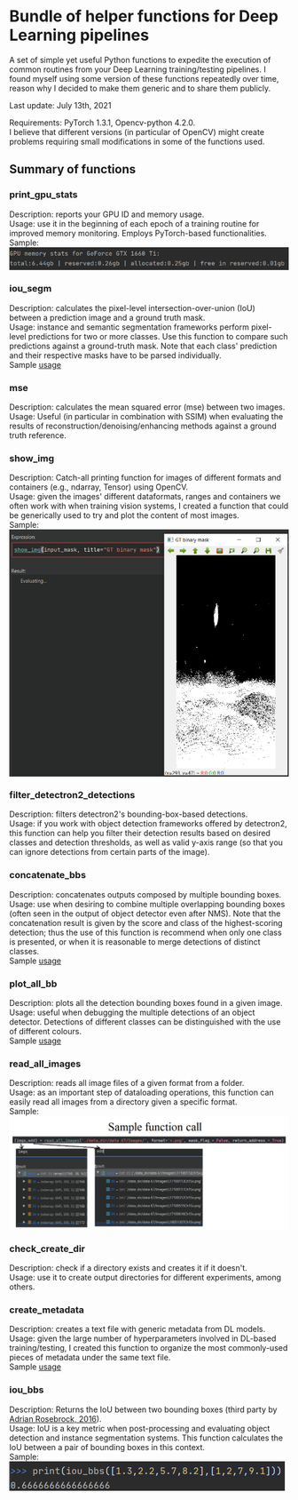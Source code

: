 # Bundle of helper functions for Deep Learning pipelines

A set of simple yet useful Python functions to expedite the execution of common routines from your Deep Learning training/testing pipelines. I found myself using some version of these functions repeatedly over time, reason why I decided to make them generic and to share them publicly.

Last update: July 13th, 2021

Requirements: PyTorch 1.3.1, Opencv-python 4.2.0.   
I believe that different versions (in particular of OpenCV) might create problems requiring small modifications in some of the functions used.

## Summary of functions 

### print_gpu_stats
Description: reports your GPU ID and memory usage.   
Usage: use it in the beginning of each epoch of a training routine for improved memory monitoring. Employs PyTorch-based functionalities.  
Sample:   
<img align="center" src="https://raw.githubusercontent.com/tunai/DL-helper-functions/master/samples/print_gpu_stats.png?raw=true">  

### iou_segm
Description: calculates the pixel-level intersection-over-union (IoU) between a prediction image and a ground truth mask.  
Usage: instance and semantic segmentation frameworks perform pixel-level predictions for two or more classes. Use this function to compare such predictions against a ground-truth mask. Note that each class' prediction and their respective masks have to be parsed individually.  
Sample [usage](https://raw.githubusercontent.com/tunai/DL-helper-functions/master/samples/iou_segm.png?raw=true)  

### mse
Description: calculates the mean squared error (mse) between two images.  
Usage: Useful (in particular in combination with SSIM) when evaluating the results of reconstruction/denoising/enhancing methods against a ground truth reference.  

### show_img
Description: Catch-all printing function for images of different formats and containers (e.g., ndarray, Tensor) using OpenCV.  
Usage: given the images' different dataformats, ranges and containers we often work with when training vision systems, I created a function that could be generically used to try and plot the content of most images.  
Sample:  
<img align="center" src="https://raw.githubusercontent.com/tunai/DL-helper-functions/master/samples/show_img.png?raw=true">  

### filter_detectron2_detections
Description: filters detectron2's bounding-box-based detections.  
Usage: if you work with object detection frameworks offered by detectron2, this function can help you filter their detection results based on desired classes and detection thresholds, as well as valid y-axis range (so that you can ignore detections from certain parts of the image).  

### concatenate_bbs
Description: concatenates outputs composed by multiple bounding boxes.  
Usage: use when desiring to combine multiple overlapping bounding boxes (often seen in the output of object detector even after NMS). Note that the concatenation result is given by the score and class of the highest-scoring detection; thus the use of this function is recommend when only one class is presented, or when it is reasonable to merge detections of distinct classes.   
Sample [usage](https://raw.githubusercontent.com/tunai/DL-helper-functions/master/samples/concatenate_bbs.png?raw=True)   

### plot_all_bb
Description: plots all the detection bounding boxes found in a given image.  
Usage: useful when debugging the multiple detections of an object detector. Detections of different classes can be distinguished with the use of different colours.    
Sample [usage](https://raw.githubusercontent.com/tunai/DL-helper-functions/master/samples/plot_all_bb.png?raw=True)   

### read_all_images
Description: reads all image files of a given format from a folder.  
Usage: as an important step of dataloading operations, this function can easily read all images from a directory given a specific format.  
Sample:  
<img align="center" src="https://raw.githubusercontent.com/tunai/DL-helper-functions/master/samples/read_all_images.png?raw=true">  

### check_create_dir
Description: check if a directory exists and creates it if it doesn't.  
Usage: use it to create output directories for different experiments, among others. 

### create_metadata
Description: creates a text file with generic metadata from DL models.  
Usage: given the large number of hyperparameters involved in DL-based training/testing, I created this function to organize the most commonly-used pieces of metadata under the same text file.    
Sample [usage](https://github.com/tunai/DL-helper-functions/blob/master/samples/create_metadata.png?raw=True)   

### iou_bbs
Description: Returns the IoU between two bounding boxes (third party by [Adrian Rosebrock, 2016](https://www.pyimagesearch.com/2016/11/07/intersection-over-union-iou-for-object-detection/)).  
Usage: IoU is a key metric when post-processing and evaluating object detection and instance segmentation systems. This function calculates the IoU between a pair of bounding boxes in this context.  
Sample:  
<img align="center" src="https://raw.githubusercontent.com/tunai/DL-helper-functions/master/samples/iou_bbs.png?raw=true">  


